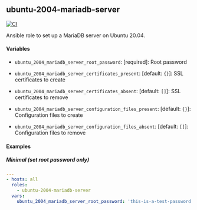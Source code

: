 ## ubuntu-2004-mariadb-server

[![CI](https://github.com/nlware/ansible-ubuntu-2004-mariadb-server/workflows/CI/badge.svg)](https://github.com/nlware/ansible-ubuntu-2004-mariadb-server/actions?query=workflow%3ACI)

Ansible role to set up a MariaDB server on Ubuntu 20.04.

#### Variables

* `ubuntu_2004_mariadb_server_root_password`: [required]: Root password

* `ubuntu_2004_mariadb_server_certificates_present`: [default: `{}`]: SSL certificates to create
* `ubuntu_2004_mariadb_server_certificates_absent`: [default: `[]`]: SSL certificates to remove

* `ubuntu_2004_mariadb_server_configuration_files_present`: [default: `{}`]: Configuration files to create
* `ubuntu_2004_mariadb_server_configuration_files_absent`: [default: `[]`]: Configuration files to remove

#### Examples

##### Minimal (set root password only)

```yaml
---
- hosts: all
  roles:
    - ubuntu-2004-mariadb-server
  vars:
    ubuntu_2004_mariadb_server_root_password: 'this-is-a-test-password'
```

